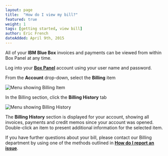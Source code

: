 ```yaml
---
layout: page
title:  "How do I view my bill?"
featured: true
weight: 1
tags: [getting started, view bill]
author: Eric French
dateAdded: April 9th, 2015
---
```


All of your **IBM Blue Box** invoices and payments can be viewed from within Box Panel at any time.

Log into your [**Box Panel**](https://boxpanel.bluebox.net/) account using your user name and password.

From the **Account** drop-down, select the **Billing** item

![Menu showing Billing Item](http://help.bluebox.net/hc/en-us/article_attachments/201468187/billing_0.jpg)


In the Billing section, click the **Billing History** tab

![Menu showing Billing History](http://help.bluebox.net/hc/en-us/article_attachments/201486008/Billing_1.jpg)


The **Billing History** section is displayed for your account, showing all invoices, payments and credit memos since your account was opened.  Double-click an item to present additional information for the selected item.

If you have further questions about your bill, please contact our Billing department by using one of the methods outlined in [**How do I report an issue**](http://help.bluebox.net/hc/en-us/articles/201751149-How-do-I-report-an-issue-).
